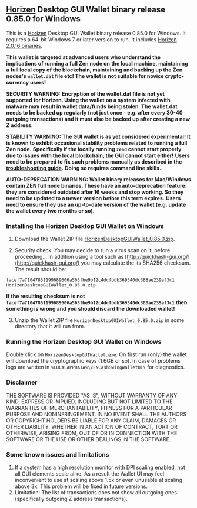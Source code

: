 ## [Horizen](https://horizen.global/) Desktop GUI Wallet binary release 0.85.0 for Windows

This is a [Horizen](https://horizen.global/) Desktop GUI Wallet binary release 0.85.0 for Windows. 
It requires a 64-bit Windows 7 or later version to run. It includes [Horizen 2.0.16 binaries](https://github.com/ZencashOfficial/zen/releases/tag/v2.0.16). 

**This wallet is targeted at advanced users who understand the implications of running a full Zen node on**
**the local machine, maintaining a full local copy of the blockchain, maintaining and backing up the**
**Zen nodes's `wallet.dat` file etc! The wallet is not suitable for novice crypto-currency users!**

**SECURITY WARNING: Encryption of the wallet.dat file is not yet supported for Horizen. Using the wallet** 
**on a system infected with malware may result in wallet data/funds being stolen. The**
**wallet.dat needs to be backed up regularly (not just once - e.g. after every 30-40**
**outgoing transactions) and it must also be backed up after creating a new Z address.**

**STABILITY WARNING: The GUI wallet is as yet considered experimental! It is known to exhibit occasional stability problems related to running a full Zen node.**
**Specifically if the locally running `zend` cannot start properly due to issues with the local blockchain, the GUI cannot start either!**
**Users need to be prepared to fix such problems manually as described in the [troubleshooting guide](TroubleshootingGuide.md).**
**Doing so requires command line skills.**

**AUTO-DEPRECATION WARNING: Wallet binary releases for Mac/Windows contain ZEN full node binaries. These have an auto-deprecation feature:**
**they are considered outdated after 16 weeks and stop working. So they need to be updated to a newer version before this term expires.**
**Users need to ensure they use an up-to-date version of the wallet (e.g. update the wallet every two months or so).**

### Installing the Horizen Desktop GUI Wallet on Windows

1. Download the Wallet ZIP file 
[HorizenDesktopGUIWallet_0.85.0.zip](https://github.com/ZencashOfficial/zencash-swing-wallet-ui/releases/download/0.85.0/HorizenDesktopGUIWallet_0.85.0.zip). 

2. Security check: You may decide to run a virus scan on it, before proceeding... In addition using a tool 
such as [http://quickhash-gui.org/](http://quickhash-gui.org/) you may calculate the its SHA256 checksum. The 
result should be:
```
facef7a71047851199689606a563fbe9b12c4dcfbdb369340dc388ae239af3c1  HorizenDesktopGUIWallet_0.85.0.zip
```
**If the resulting checksum is not `facef7a71047851199689606a563fbe9b12c4dcfbdb369340dc388ae239af3c1` then**
**something is wrong and you should discard the downloaded wallet!**

3. Unzip the Wallet ZIP file `HorizenDesktopGUIWallet_0.85.0.zip` in some directory that it will run from.
   
### Running the Horizen Desktop GUI Wallet on Windows

Double click on `HorizenDesktopGUIWallet.exe`. On first run (only) the wallet will download the cryptographic keys 
(1.6GB or so). In case of problems logs are written in `%LOCALAPPDATA%\ZENCashSwingWalletUI\` for diagnostics.


### Disclaimer

THE SOFTWARE IS PROVIDED "AS IS", WITHOUT WARRANTY OF ANY KIND, EXPRESS OR
IMPLIED, INCLUDING BUT NOT LIMITED TO THE WARRANTIES OF MERCHANTABILITY,
FITNESS FOR A PARTICULAR PURPOSE AND NONINFRINGEMENT. IN NO EVENT SHALL THE
AUTHORS OR COPYRIGHT HOLDERS BE LIABLE FOR ANY CLAIM, DAMAGES OR OTHER
LIABILITY, WHETHER IN AN ACTION OF CONTRACT, TORT OR OTHERWISE, ARISING FROM,
OUT OF OR IN CONNECTION WITH THE SOFTWARE OR THE USE OR OTHER DEALINGS IN THE
SOFTWARE.

### Some known issues and limitations
1. If a system has a high resolution monitor with DPI scaling enabled, not all GUI elements scale alike.
As a result the Wallet UI may feel inconvenient to use at scaling above 1.5x or even unusable at scaling above 3x.
This problem will be fixed in future versions.
1. Limitation: The list of transactions does not show all outgoing ones (specifically outgoing Z address 
transactions).  
